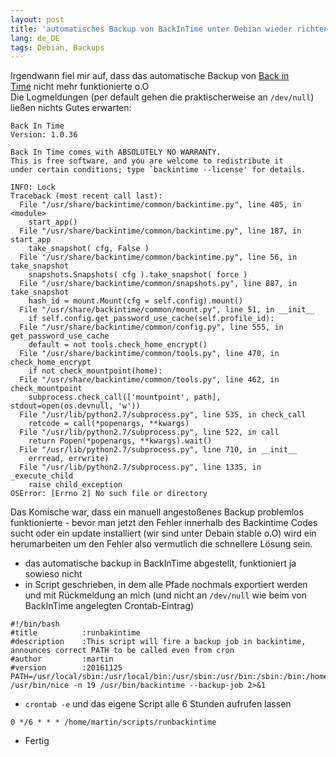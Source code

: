 ```yaml
---
layout: post
title: 'automatisches Backup von BackInTime unter Debian wieder richten'
lang: de_DE
tags: Debian, Backups
---
```


Irgendwann fiel mir auf, dass das automatische Backup von [Back in Time](http://backintime.le-web.org/) nicht mehr funktionierte o.O   
Die Logmeldungen (per default gehen die praktischerweise an `/dev/null`) ließen nichts Gutes erwarten:

    Back In Time  
    Version: 1.0.36

    Back In Time comes with ABSOLUTELY NO WARRANTY.  
    This is free software, and you are welcome to redistribute it  
    under certain conditions; type `backintime --license' for details.

    INFO: Lock  
    Traceback (most recent call last):  
      File "/usr/share/backintime/common/backintime.py", line 405, in <module>
        start_app()
      File "/usr/share/backintime/common/backintime.py", line 187, in start_app
        take_snapshot( cfg, False )
      File "/usr/share/backintime/common/backintime.py", line 56, in take_snapshot
        snapshots.Snapshots( cfg ).take_snapshot( force )
      File "/usr/share/backintime/common/snapshots.py", line 887, in take_snapshot
        hash_id = mount.Mount(cfg = self.config).mount()
      File "/usr/share/backintime/common/mount.py", line 51, in __init__
        if self.config.get_password_use_cache(self.profile_id):
      File "/usr/share/backintime/common/config.py", line 555, in get_password_use_cache
        default = not tools.check_home_encrypt()
      File "/usr/share/backintime/common/tools.py", line 470, in check_home_encrypt
        if not check_mountpoint(home):
      File "/usr/share/backintime/common/tools.py", line 462, in check_mountpoint
        subprocess.check_call(['mountpoint', path], stdout=open(os.devnull, 'w'))
      File "/usr/lib/python2.7/subprocess.py", line 535, in check_call
        retcode = call(*popenargs, **kwargs)
      File "/usr/lib/python2.7/subprocess.py", line 522, in call
        return Popen(*popenargs, **kwargs).wait()
      File "/usr/lib/python2.7/subprocess.py", line 710, in __init__
        errread, errwrite)
      File "/usr/lib/python2.7/subprocess.py", line 1335, in _execute_child
        raise child_exception
    OSError: [Errno 2] No such file or directory  

Das Komische war, dass ein manuell angestoßenes Backup problemlos funktionierte - bevor man jetzt den Fehler innerhalb des Backintime Codes sucht oder ein update installiert (wir sind unter Debain stable o.O) wird ein herumarbeiten um den Fehler also vermutlich die schnellere Lösung sein.

 *   das automatische backup in BackInTime abgestellt, funktioniert ja sowieso nicht
 *   in Script geschrieben, in dem alle Pfade nochmals exportiert werden und mit Rückmeldung an mich (und nicht an `/dev/null` wie beim von BackInTime angelegten Crontab-Eintrag)
```
#!/bin/bash
#title          :runbakintime
#description    :This script will fire a backup job in backintime, announces correct PATH to be called even from cron
#author         :martin
#version        :20161125
PATH=/usr/local/sbin:/usr/local/bin:/usr/sbin:/usr/bin:/sbin:/bin:/home/martin/scripts  
/usr/bin/nice -n 19 /usr/bin/backintime --backup-job 2>&1
```
 *   `crontab -e` und das eigene Script alle 6 Stunden aufrufen lassen
```
0 */6 * * * /home/martin/scripts/runbackintime
```
 * Fertig
